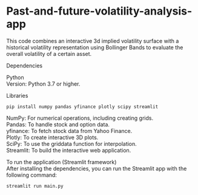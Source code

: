 # Past-and-future-volatility-analysis-app
This code combines an interactive 3d implied volatility surface with a historical volatility representation using Bollinger Bands to evaluate the overall volatility of a certain asset.<br/>

Dependencies<br/>

Python<br/>
Version: Python 3.7 or higher.<br/>

Libraries
```
pip install numpy pandas yfinance plotly scipy streamlit
```

NumPy: For numerical operations, including creating grids.<br/>
Pandas: To handle stock and option data.<br/>
yfinance: To fetch stock data from Yahoo Finance.<br/>
Plotly: To create interactive 3D plots.<br/>
SciPy: To use the griddata function for interpolation.<br/>
Streamlit: To build the interactive web application.<br/>

To run the application (Streamlit framework)<br/>
After installing the dependencies, you can run the Streamlit app with the following command:
```
streamlit run main.py
```
